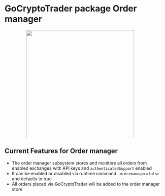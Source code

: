 # GoCryptoTrader package Order manager

<img src="/common/gctlogo.png?raw=true" width="350px" height="350px" hspace="70">


## Current Features for Order manager
+ The order manager subsystem stores and monitors all orders from enabled exchanges with API keys and `authenticatedSupport` enabled
+ It can be enabled or disabled via runtime command `-ordermanager=false` and defaults to true
+ All orders placed via GoCryptoTrader will be added to the order manager store

